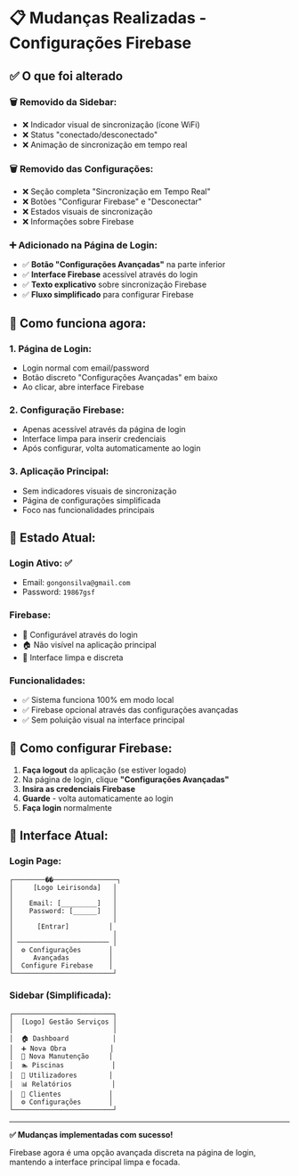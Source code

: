 # 📋 Mudanças Realizadas - Configurações Firebase

## ✅ O que foi alterado

### 🗑️ **Removido da Sidebar:**

- ❌ Indicador visual de sincronização (ícone WiFi)
- ❌ Status "conectado/desconectado"
- ❌ Animação de sincronização em tempo real

### 🗑️ **Removido das Configurações:**

- ❌ Seção completa "Sincronização em Tempo Real"
- ❌ Botões "Configurar Firebase" e "Desconectar"
- ❌ Estados visuais de sincronização
- ❌ Informações sobre Firebase

### ➕ **Adicionado na Página de Login:**

- ✅ **Botão "Configurações Avançadas"** na parte inferior
- ✅ **Interface Firebase** acessível através do login
- ✅ **Texto explicativo** sobre sincronização Firebase
- ✅ **Fluxo simplificado** para configurar Firebase

## 🎯 **Como funciona agora:**

### **1. Página de Login:**

- Login normal com email/password
- Botão discreto "Configurações Avançadas" em baixo
- Ao clicar, abre interface Firebase

### **2. Configuração Firebase:**

- Apenas acessível através da página de login
- Interface limpa para inserir credenciais
- Após configurar, volta automaticamente ao login

### **3. Aplicação Principal:**

- Sem indicadores visuais de sincronização
- Página de configurações simplificada
- Foco nas funcionalidades principais

## 🔄 **Estado Atual:**

### **Login Ativo:** ✅

- Email: `gongonsilva@gmail.com`
- Password: `19867gsf`

### **Firebase:**

- 🔧 Configurável através do login
- 🏠 Não visível na aplicação principal
- 📱 Interface limpa e discreta

### **Funcionalidades:**

- ✅ Sistema funciona 100% em modo local
- ✅ Firebase opcional através das configurações avançadas
- ✅ Sem poluição visual na interface principal

## 📍 **Como configurar Firebase:**

1. **Faça logout** da aplicação (se estiver logado)
2. Na página de login, clique **"Configurações Avançadas"**
3. **Insira as credenciais Firebase**
4. **Guarde** - volta automaticamente ao login
5. **Faça login** normalmente

## 🎨 **Interface Atual:**

### **Login Page:**

```
┌────────��────────────────┐
│     [Logo Leirisonda]   │
│                         │
│    Email: [_________]   │
│    Password: [______]   │
│                         │
│      [Entrar]          │
│                         │
│ ─────────────────────── │
│  ⚙️ Configurações       │
│     Avançadas          │
│  Configure Firebase    │
└─────────────────────────┘
```

### **Sidebar (Simplificada):**

```
┌─────────────────────────┐
│  [Logo] Gestão Serviços │
│                         │
│  🏠 Dashboard           │
│  ➕ Nova Obra           │
│  🔧 Nova Manutenção     │
│  🏊 Piscinas            │
│  👥 Utilizadores        │
│  📊 Relatórios          │
│  👤 Clientes            │
│  ⚙️ Configurações       │
└─────────────────────────┘
```

---

**✅ Mudanças implementadas com sucesso!**

Firebase agora é uma opção avançada discreta na página de login, mantendo a interface principal limpa e focada.
